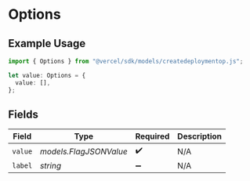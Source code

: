 # Options

## Example Usage

```typescript
import { Options } from "@vercel/sdk/models/createdeploymentop.js";

let value: Options = {
  value: [],
};
```

## Fields

| Field                  | Type                   | Required               | Description            |
| ---------------------- | ---------------------- | ---------------------- | ---------------------- |
| `value`                | *models.FlagJSONValue* | :heavy_check_mark:     | N/A                    |
| `label`                | *string*               | :heavy_minus_sign:     | N/A                    |